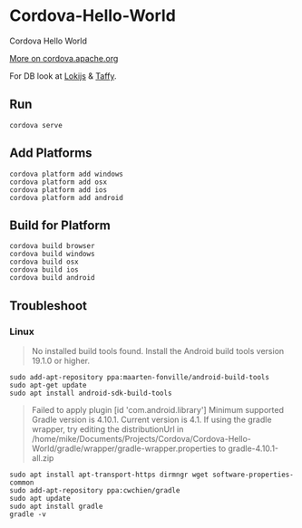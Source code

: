 # Cordova-Hello-World
Cordova Hello World

[More on cordova.apache.org](https://cordova.apache.org/docs/en/latest/guide/overview/index.html)

For DB look at [Lokijs](http://lokijs.org) & [Taffy](http://taffydb.com/).
## Run
```
cordova serve
```

## Add Platforms

```
cordova platform add windows
cordova platform add osx
cordova platform add ios
cordova platform add android
```

## Build for Platform

```
cordova build browser
cordova build windows
cordova build osx
cordova build ios
cordova build android
```

## Troubleshoot

### Linux

> No installed build tools found. Install the Android build tools version 19.1.0 or higher.

```
sudo add-apt-repository ppa:maarten-fonville/android-build-tools
sudo apt-get update
sudo apt install android-sdk-build-tools
```

> Failed to apply plugin [id 'com.android.library']
> Minimum supported Gradle version is 4.10.1. Current version is 4.1. If using the gradle wrapper, try editing the distributionUrl in /home/mike/Documents/Projects/Cordova/Cordova-Hello-World/gradle/wrapper/gradle-wrapper.properties to gradle-4.10.1-all.zip

```
sudo apt install apt-transport-https dirmngr wget software-properties-common
sudo add-apt-repository ppa:cwchien/gradle
sudo apt update
sudo apt install gradle
gradle -v
```
